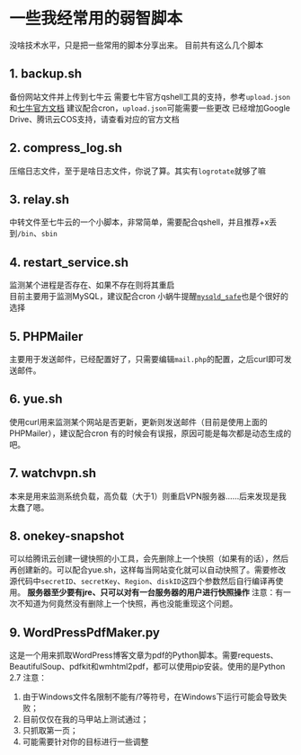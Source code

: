 一些我经常用的弱智脚本
====
没啥技术水平，只是把一些常用的脚本分享出来。
目前共有这么几个脚本
## 1. backup.sh
备份网站文件并上传到七牛云
需要七牛官方qshell工具的支持，参考`upload.json`和[七牛官方文档](https://support.qiniu.com/question/198313) 
建议配合cron，`upload.json`可能需要一些更改
已经增加Google Drive、腾讯云COS支持，请查看对应的官方文档
## 2. compress_log.sh
压缩日志文件，至于是啥日志文件，你说了算。其实有`logrotate`就够了嘛
## 3. relay.sh
中转文件至七牛云的一个小脚本，非常简单，需要配合qshell，并且推荐+x丢到`/bin`、`sbin`
## 4. restart_service.sh
监测某个进程是否存在、如果不存在则将其重启<br>
目前主要用于监测MySQL，建议配合cron
小蜗牛提醒[`mysqld_safe`](https://www.mingyueli.com/2017/03/07/mysqld-mysqld-safe/)也是个很好的选择
## 5. PHPMailer
主要用于发送邮件，已经配置好了，只需要编辑`mail.php`的配置，之后curl即可发送邮件。
## 6. yue.sh
使用curl用来监测某个网站是否更新，更新则发送邮件（目前是使用上面的PHPMailer），建议配合cron
有的时候会有误报，原因可能是每次都是动态生成的吧。
## 7. watchvpn.sh
本来是用来监测系统负载，高负载（大于1）则重启VPN服务器……后来发现是我太蠢了嗯。
## 8. onekey-snapshot
可以给腾讯云创建一键快照的小工具，会先删除上一个快照（如果有的话），然后再创建新的。可以配合yue.sh，这样每当网站变化就可以自动快照了。需要修改源代码中`secretID`、`secretKey`、`Region`、`diskID`这四个参数然后自行编译再使用。
**服务器至少要有jre、只可以对有一台服务器的用户进行快照操作**
注意：有一次不知道为何竟然没有删除上一个快照，再也没能重现这个问题。
## 9. WordPressPdfMaker.py ##
这是一个用来抓取WordPress博客文章为pdf的Python脚本。需要requests、BeautifulSoup、pdfkit和wmhtml2pdf，都可以使用pip安装。使用的是Python 2.7
注意：
1. 由于Windows文件名限制不能有/?等符号，在Windows下运行可能会导致失败；
2. 目前仅仅在我的马甲站上测试通过；
3. 只抓取第一页；
4. 可能需要针对你的目标进行一些调整